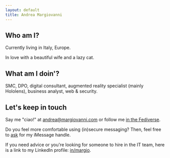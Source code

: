 ```yaml
---
layout: default
title: Andrea Margiovanni
---
```


## Who am I?

Currently living in Italy, Europe.

In love with a beautiful wife and a lazy cat.

## What am I doin'?

SMC, DPO, digital consultant, augmented reality specialist (mainly Hololens), business analyst, web & security.

## Let's keep in touch

Say me "ciao!" at <a href="mailto:andrea@margiovanni.com">andrea@margiovanni.com</a> or follow me <a rel="me" href="https://hachyderm.io/@margio">in the Fediverse</a>.

Do you feel more comfortable using (in)secure messaging? Then, feel free to <a href="mailto:chat@margiovanni.com?subject=Session%20or%20iMessage%20request&body=Hi!%20I%20would%20like%20to%20chat%20with%20you%20on%20Session%20or%20iMessage.">ask</a> for my iMessage handle.

If you need advice or you're looking for someone to hire in the IT team, here is a link to my LinkedIn profile: <a href="https://linkedin.com/in/margio/">in/margio</a>.
